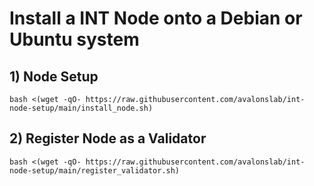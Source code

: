 # Install a INT Node onto a Debian or Ubuntu system

## 1) Node Setup
```
bash <(wget -qO- https://raw.githubusercontent.com/avalonslab/int-node-setup/main/install_node.sh)
```

## 2) Register Node as a Validator
```
bash <(wget -qO- https://raw.githubusercontent.com/avalonslab/int-node-setup/main/register_validator.sh)
```
